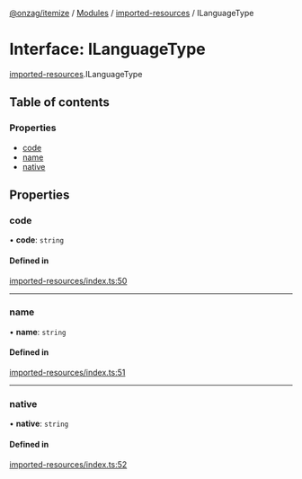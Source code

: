 [@onzag/itemize](../README.md) / [Modules](../modules.md) / [imported-resources](../modules/imported_resources.md) / ILanguageType

# Interface: ILanguageType

[imported-resources](../modules/imported_resources.md).ILanguageType

## Table of contents

### Properties

- [code](imported_resources.ILanguageType.md#code)
- [name](imported_resources.ILanguageType.md#name)
- [native](imported_resources.ILanguageType.md#native)

## Properties

### code

• **code**: `string`

#### Defined in

[imported-resources/index.ts:50](https://github.com/onzag/itemize/blob/59702dd5/imported-resources/index.ts#L50)

___

### name

• **name**: `string`

#### Defined in

[imported-resources/index.ts:51](https://github.com/onzag/itemize/blob/59702dd5/imported-resources/index.ts#L51)

___

### native

• **native**: `string`

#### Defined in

[imported-resources/index.ts:52](https://github.com/onzag/itemize/blob/59702dd5/imported-resources/index.ts#L52)
